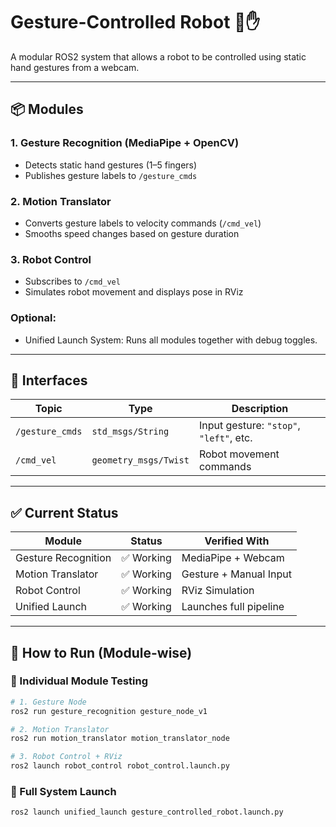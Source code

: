 # Gesture-Controlled Robot 🤖✋

A modular ROS2 system that allows a robot to be controlled using static hand gestures from a webcam.

---

## 📦 Modules

### 1. Gesture Recognition (MediaPipe + OpenCV)
- Detects static hand gestures (1–5 fingers)
- Publishes gesture labels to `/gesture_cmds`

### 2. Motion Translator
- Converts gesture labels to velocity commands (`/cmd_vel`)
- Smooths speed changes based on gesture duration

### 3. Robot Control
- Subscribes to `/cmd_vel`
- Simulates robot movement and displays pose in RViz

### Optional:
- Unified Launch System: Runs all modules together with debug toggles.

---

## 🔁 Interfaces

| Topic           | Type                  | Description                        |
|----------------|-----------------------|------------------------------------|
| `/gesture_cmds` | `std_msgs/String`     | Input gesture: `"stop"`, `"left"`, etc. |
| `/cmd_vel`      | `geometry_msgs/Twist` | Robot movement commands            |

---

## ✅ Current Status

| Module              | Status    | Verified With          |
| ------------------- | --------- | ---------------------- |
| Gesture Recognition | ✅ Working | MediaPipe + Webcam     |
| Motion Translator   | ✅ Working | Gesture + Manual Input |
| Robot Control       | ✅ Working | RViz Simulation        |
| Unified Launch      | ✅ Working | Launches full pipeline |

---

## 🚀 How to Run (Module-wise)

### 🧪 Individual Module Testing
```bash
# 1. Gesture Node
ros2 run gesture_recognition gesture_node_v1

# 2. Motion Translator
ros2 run motion_translator motion_translator_node

# 3. Robot Control + RViz
ros2 launch robot_control robot_control.launch.py
```
### 🧩 Full System Launch
```
ros2 launch unified_launch gesture_controlled_robot.launch.py
```
